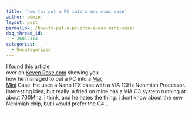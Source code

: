 ```yaml
---
title: 'how to: put a PC into a mac mini case'
author: admin
layout: post
permalink: /how-to-put-a-pc-into-a-mac-mini-case/
dsq_thread_id:
  - 26012314
categories:
  - Uncategorized
---
```

I found [this article][1]  
over on [Keven Rose.com][2]&nbsp;showing you  
how he managed to put a PC into a [Mac  
Mini][3] Case. He uses a Nano ITX case with a VIA 1GHz&nbsp;Nehimiah Processor.  
Interesting idea, but really. a fried on mine has a VIA C3 system running at  
about 700Mhz, i think, and he hates the thing. i dont know about the new  
Nehimiah chip, but i would prefer the G4&#8230;

 [1]: http://www.kevinrose.com/index.php/weblog/comments/191/
 [2]: http://www.kevinrose.com/
 [3]: http://www.apple.com/macmini